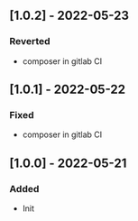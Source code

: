 ## [1.0.2] - 2022-05-23
### Reverted
- composer in gitlab CI

## [1.0.1] - 2022-05-22
### Fixed
- composer in gitlab CI

## [1.0.0] - 2022-05-21
### Added
- Init

